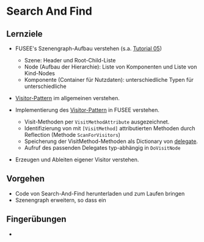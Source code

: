 # Search And Find

## Lernziele
- FUSEE's Szenengraph-Aufbau verstehen (s.a. 
  [Tutorial 05](https://github.com/griestopf/Fusee.Tutorial/blob/master/Tutorial05/_images/SceneHierarchy.png))
  - Szene: Header und Root-Child-Liste
  - Node (Aufbau der Hierarchie): Liste von Komponenten und Liste von Kind-Nodes 
  - Komponente (Container für Nutzdaten): unterschiedliche Typen für unterschiedliche 

- [Visitor-Pattern](https://de.wikipedia.org/wiki/Besucher_(Entwurfsmuster)) im allgemeinen verstehen.

- Implementierung des 
  [Visitor-Pattern](https://github.com/FUSEEProjectTeam/Fusee/blob/develop/src/Xene/SceneVisitor.cs) in FUSEE verstehen.
  - Visit-Methoden per `VisitMethodAttribute` ausgezeichnet.
  - Identifizierung von mit `[VisitMethod]` attributierten Methoden durch Reflection (Methode `ScanForVisitors`)
  - Speicherung der VisitMethod-Methoden als Dictionary von 
    [delegate](https://msdn.microsoft.com/de-de/library/ms173171.aspx).
  - Aufruf des passenden Delegates typ-abhängig in `DoVisitNode`

- Erzeugen und Ableiten eigener Visitor verstehen.


## Vorgehen

- Code von Search-And-Find herunterladen und zum Laufen bringen
- Szenengraph erweitern, so dass ein 


## Fingerübungen

- 